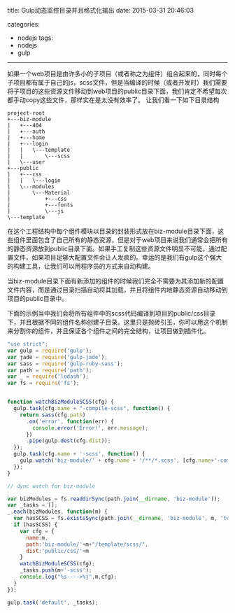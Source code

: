 title: Gulp动态监控目录并且格式化输出
date: 2015-03-31 20:46:03

categories:
- nodejs
tags:
- nodejs
- gulp

---

如果一个web项目是由许多小的子项目（或者称之为组件）组合起来的，同时每个子项目都有属于自己的js，scss文件，但是当编译的时候（或者开发时）我们需要将子项目的这些资源文件移动到web项目的public目录下面，我们肯定不希望每次都手动copy这些文件，那样实在是太没有效率了。
让我们看一下如下目录结构
```
project-root
+---biz-module
|   +---404
|   +---auth
|   +---home
|   +---login
|   |   \---template
|   |       \---scss
|   \---user
+---public
|   +---css
|   |   \---login
|   \---modules
|       \---Material
|           +---css
|           +---fonts
|           \---js
\---template
```

<!-- more -->
在这个工程结构中每个组件模块以目录的封装形式放在biz-module目录下面，这些组件里面包含了自己所有的静态资源，但是对于web项目来说我们通常会把所有的静态资源放到public目录下面。如果手工复制这些资源文件明显不可能，通过配置文件，如果项目足够大配置文件会让人发疯的。幸运的是我们有gulp这个强大的构建工具，让我们可以用程序员的方式来自动构建。

当biz-module目录下面有新添加的组件的时候我们完全不需要为其添加新的配置文件内容，而是通过目录扫描自动将其加载，并且将组件内地静态资源自动移动到项目的public目录中。

下面的示例当中我们会将所有组件中的scss代码编译到项目的public/css目录下，并且根据不同的组件名称创建子目录。这里只是抛砖引玉，你可以用这个机制来分割你的组件，并且保证各个组件之间的完全结构，让项目做到插件化。

```javascript
"use strict";
var gulp = require('gulp');
var jade = require('gulp-jade');
var sass = require('gulp-ruby-sass');
var path = require('path');
var _ = require('lodash');
var fs = require('fs');


function watchBizModuleSCSS(cfg) {
  gulp.task(cfg.name + "-compile-scss", function() {
    return sass(cfg.path)
      .on('error', function(err) {
        console.error('Error!', err.message);
      })
      .pipe(gulp.dest(cfg.dist));
  });
  gulp.task(cfg.name + '-scss', function() {
    gulp.watch('biz-module/' + cfg.name + '/**/*.scss', [cfg.name+'-compile-scss']);
  });
}

// dync watch for biz-module

var bizModules = fs.readdirSync(path.join(__dirname, 'biz-module'));
var _tasks = [];
_.each(bizModules, function(m) {
  var hasSCSS = fs.existsSync(path.join(__dirname, 'biz-module', m, 'template', 'scss'));
  if (hasSCSS) {
    var cfg = {
      name:m,
      path:'biz-module/'+m+"/template/scss/",
      dist:'public/css/'+m
    }
    watchBizModuleSCSS(cfg);
    _tasks.push(m+'-scss');
    console.log("%s---->%j",m,cfg);
  }
});

gulp.task('default', _tasks);
```